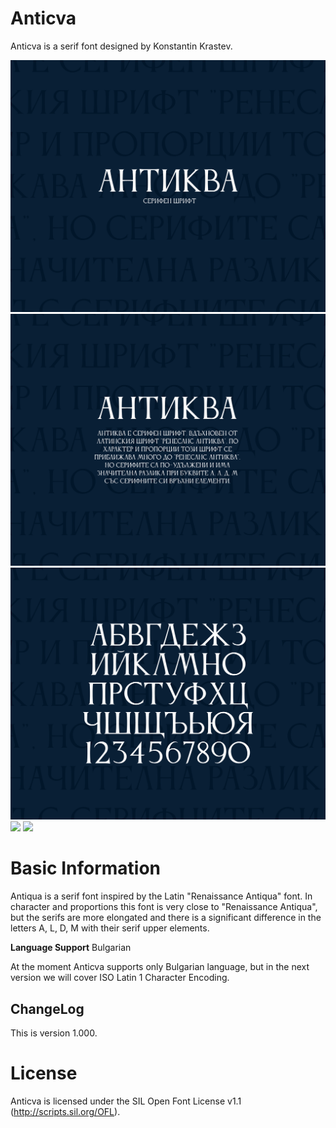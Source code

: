 # Anticva
Anticva is a serif font designed by Konstantin Krastev. 


![](Documentation/anticva-01.png) 
![](Documentation/anticva-02.png)
![](Documentation/anticva-03.png)
![](Documentation/anticva-04.png)
![](Documentation/anticva-05.png)


# Basic Information
Antiqua is a serif font inspired by the Latin "Renaissance Antiqua" font. In character and proportions this font is very close to "Renaissance Antiqua", but the serifs are more elongated and there is a significant difference in the letters A, L, D, M with their serif upper elements.

**Language Support**
Bulgarian 

At the moment Anticva supports only Bulgarian language, but in the next version we will cover ISO Latin 1 Character Encoding. 

## ChangeLog

This is version 1.000.

# License

Anticva is licensed under the SIL Open Font License v1.1 (http://scripts.sil.org/OFL).
